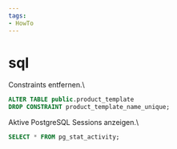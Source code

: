 ```yaml
---
tags:
- HowTo
---
```

# sql

Constraints entfernen.\
```sql
ALTER TABLE public.product_template  
DROP CONSTRAINT product_template_name_unique;
```

Aktive PostgreSQL Sessions anzeigen.\
```sql
SELECT * FROM pg_stat_activity;
```